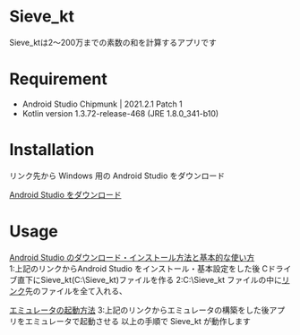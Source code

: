 # Sieve_kt

Sieve_ktは2～200万までの素数の和を計算するアプリです

# Requirement

- Android Studio Chipmunk | 2021.2.1 Patch 1
- Kotlin version 1.3.72-release-468 (JRE 1.8.0_341-b10)

# Installation

リンク先から Windows 用の Android Studio をダウンロード

[Android Studio をダウンロード](https://developer.android.com/studio?hl=ja)

# Usage

[Android Studio のダウンロード・インストール方法と基本的な使い方](https://web.yokkaichi-u.ac.jp/yucc/archives/1947)  
1:上記のリンクからAndroid Studio をインストール・基本設定をした後 Cドライブ直下にSieve_kt(C:\Sieve_kt)ファイルを作る
2:C:\Sieve_kt ファイルの中に[リンク](https://github.com/iwai2809/Sieve_kt)先のファイルを全て入れる、  

[エミュレータの起動方法](https://www.javadrive.jp/android/step/index3.html)
3:上記のリンクからエミュレータの構築をした後アプリをエミュレータで起動させる
以上の手順で Sieve_kt が動作します
